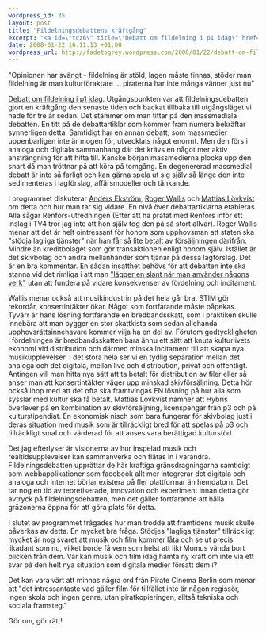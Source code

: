 ```yaml
--- 
wordpress_id: 35
layout: post
title: "Fildelningsdebattens kräftgång"
excerpt: "<a id=\"tcz6\" title=\"Debatt om fildelning i p1 idag\" href=\"http://www.sr.se/cgi-bin/P1/program/index.asp?programID=3048\">Debatt om fildelning i p1 idag</a>. Utgångspunkten var att fildelningsdebatten gjort en kräftgång den senaste tiden och backat tillbaka till utgångsläget vi hade för tre år sedan. Det stämmer om man tittar på den massmediala debatten. En titt på de debattartiklar som kommer fram numera bekräftar synnerligen detta. Samtidigt har en annan debatt, som massmedier uppenbarligen inte är mogen för, utvecklats något enormt."
date: 2008-01-22 16:11:13 +01:00
wordpress_url: http://fadetogrey.wordpress.com/2008/01/22/debatt-om-fildelning-i-p1-idag-utgan/
---
```

"Opinionen har svängt - fildelning är stöld, lagen måste finnas, stöder man fildelning är man kulturföraktare ... piraterna har inte många vänner just nu"

<a id="tcz6" title="Debatt om fildelning i p1 idag" href="http://www.sr.se/cgi-bin/P1/program/index.asp?programID=3048">Debatt om fildelning i p1 idag</a>. Utgångspunkten var att fildelningsdebatten gjort en kräftgång den senaste tiden och backat tillbaka till utgångsläget vi hade för tre år sedan. Det stämmer om man tittar på den massmediala debatten. En titt på de debattartiklar som kommer fram numera bekräftar synnerligen detta. Samtidigt har en annan debatt, som massmedier uppenbarligen inte är mogen för, utvecklats något enormt. Men den förs i analoga och digitala sammanhang där det krävs en något mer aktiv ansträngning för att hitta till. Kanske början massmedierna plocka upp den snart då man tröttnar på att köra på tomgång. En degenererad massmedial debatt är inte så farligt och kan gärna <a href="http://copyriot.se/2008/01/16/prognos-for-expressens-piratdebatt/">spela ut sig själv</a> så länge den inte sedimenteras i lagförslag, affärsmodeller och tänkande.

I programmet diskuterar <a id="cf0-" title="Anders Ekström" href="http://fadetogrey.wordpress.com/2008/01/11/tillbaka-till-fildelningsdebatten/">Anders Ekström</a>, <a id="b_64" title="Roger Wallis" href="http://internetworld.idg.se/2.1006/1.53756">Roger Wallis</a> och <a id="l" title="Mattias Lövqvist" href="http://www.hybrism.com">Mattias Lövkvist</a> om detta och hur man tar sig vidare. En nivå över debattartiklarna etableras. Alla sågar Renfors-utredningen (Efter att ha pratat med Renfors inför ett inslag i TV4 tror jag inte att hon själv tog den på så stort allvar). Roger Wallis menar att det är helt ointressant för honom som upphovsman att staten ska "stödja lagliga tjänster" när han får så lite betalt av försäljningen därifrån. Mindre än kreditbolaget som gör transaktionen enligt honom själv. Istället är det skivbolag och andra mellanhänder som tjänar på dessa lagförslag. Det är en bra kommentar. En sådan insatthet behövs för att debatten inte ska stanna vid det rimliga i att man <a id="oimx" href="http://fadetogrey.wordpress.com/2008/01/11/tillbaka-till-fildelningsdebatten/">"lägger en slant när man använder någons verk"</a> utan att fundera på vidare konsekvenser av fördelning och incitament.

Wallis menar också att musikindustrin på det hela går bra. STIM gör rekordår, konsertintäkter ökar. Något som fortfarande måste påpekas. Tyvärr är hans lösning fortfarande en bredbandsskatt, som i praktiken skulle innebära att man bygger en stor skattkista som sedan allehanda upphovsrättsinnehavare kommer vilja ha en del av. Förutom godtyckligheten i fördelningen är bredbandsskatten bara ännu ett sätt att knuta kulturlivets ekonomi vid distribution och därmed minska incitament till att skapa nya musikupplevelser. I det stora hela ser vi en tydlig separation mellan det analoga och det digitala, mellan live och distribution, privat och offentligt. Antingen vill man hitta nya sätt att ta betalt för distribution av filer eller så anser man att konsertintäkter väger upp minskad skivförsäljning. Detta hör också ihop med att det ofta ska framtvingas EN lösning på hur alla som sysslar med kultur ska få betalt. Mattias Lövkvist nämner att Hybris överlever på en kombination av skivförsäljning, licenspengar från p3 och på kulturstipendiat. En ekonomisk nisch som bara fungerar för skivbolag just i deras situation med musik som är tillräckligt bred för att spelas på p3 och tillräckligt smal och värderad för att anses vara berättigad kulturstöd.

Det jag efterlyser är visionerna av hur inspelad musik och realtidsupplevelser kan sammanverka och flätas in i varandra. Fildelningsdebatten upprättar de här kraftiga gränsdragningarna samtidigt som webbapplikationer som facebook allt mer integrerar det digitala och analoga och Internet börjar existera på fler plattformar än hemdatorn. Det tar nog en tid av teoretiserade, innovation och experiment innan detta gör avtryck på fildelningsdebatten, men det gäller fortfarande att hålla gråzonerna öppna för att göra plats för detta.

I slutet av programmet frågades hur man trodde att framtidens musik skulle påverkas av detta. En mycket bra fråga. Stödjes "lagliga tjänster" tillräckligt mycket är nog svaret att musik och film kommer låta och se ut precis likadant som nu, vilket borde få vem som helst att likt Momus vända bort blicken från dem. Var kan musik och film idag hämta ny kraft om inte via ett svar på den helt nya situation som digitala medier försatt dem i?

Det kan vara värt att minnas några ord från Pirate Cinema Berlin som menar att "det intressantaste vad gäller film för tillfället inte är någon regissör, ingen skola och ingen genre, utan piratkopieringen, alltså tekniska och sociala framsteg."

Gör om, gör rätt!

<object width="425" height="355"><param name="movie" value="http://www.youtube.com/v/CXTPDs1f0g8&hl=en"></param><param name="wmode" value="transparent"></param><embed src="http://www.youtube.com/v/CXTPDs1f0g8&hl=en" type="application/x-shockwave-flash" wmode="transparent" width="425" height="355"></embed></object>
